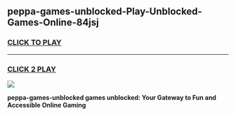 
## peppa-games-unblocked-Play-Unblocked-Games-Online-84jsj
<h3>
<a href="https://premium76.site?title=peppa-games-unblocked&ref=25A">CLICK TO PLAY</a></h3>
<hr>

<h3>
<a href="https://premium76.site?title=peppa-games-unblocked&ref=25A">CLICK 2 PLAY</a>
  
</h3>

<a href="https://premium76.site?title=peppa-games-unblocked&ref=25A"><img src="https://clearcache.store/games.png"></a>


**peppa-games-unblocked games unblocked: Your Gateway to Fun and Accessible Online Gaming**
